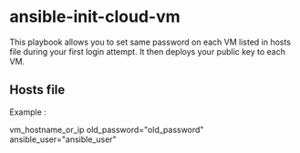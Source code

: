 # ansible-init-cloud-vm

This playbook allows you to set same password on each VM listed in hosts file during your first login attempt. It then deploys your public key to each VM.

## Hosts file

Example :

vm_hostname_or_ip old_password="old_password" ansible_user="ansible_user"
